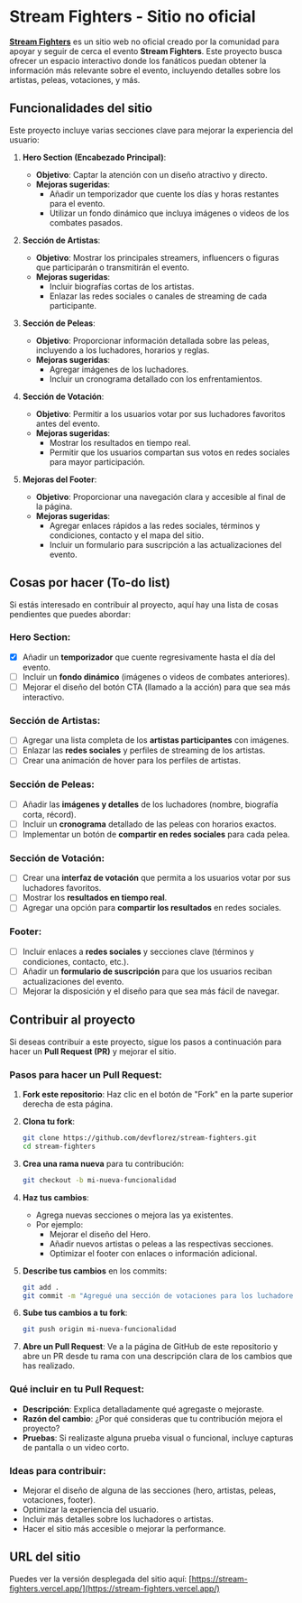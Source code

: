 
# Stream Fighters - Sitio no oficial

[**Stream Fighters**](https://stream-fighters.vercel.app/) es un sitio web no oficial creado por la comunidad para apoyar y seguir de cerca el evento **Stream Fighters**. Este proyecto busca ofrecer un espacio interactivo donde los fanáticos puedan obtener la información más relevante sobre el evento, incluyendo detalles sobre los artistas, peleas, votaciones, y más.

## Funcionalidades del sitio

Este proyecto incluye varias secciones clave para mejorar la experiencia del usuario:

1. **Hero Section (Encabezado Principal)**: 
   - **Objetivo**: Captar la atención con un diseño atractivo y directo.
   - **Mejoras sugeridas**: 
     - Añadir un temporizador que cuente los días y horas restantes para el evento.
     - Utilizar un fondo dinámico que incluya imágenes o videos de los combates pasados.
   
2. **Sección de Artistas**: 
   - **Objetivo**: Mostrar los principales streamers, influencers o figuras que participarán o transmitirán el evento.
   - **Mejoras sugeridas**:
     - Incluir biografías cortas de los artistas.
     - Enlazar las redes sociales o canales de streaming de cada participante.

3. **Sección de Peleas**: 
   - **Objetivo**: Proporcionar información detallada sobre las peleas, incluyendo a los luchadores, horarios y reglas.
   - **Mejoras sugeridas**:
     - Agregar imágenes de los luchadores.
     - Incluir un cronograma detallado con los enfrentamientos.

4. **Sección de Votación**: 
   - **Objetivo**: Permitir a los usuarios votar por sus luchadores favoritos antes del evento.
   - **Mejoras sugeridas**:
     - Mostrar los resultados en tiempo real.
     - Permitir que los usuarios compartan sus votos en redes sociales para mayor participación.

5. **Mejoras del Footer**: 
   - **Objetivo**: Proporcionar una navegación clara y accesible al final de la página.
   - **Mejoras sugeridas**:
     - Agregar enlaces rápidos a las redes sociales, términos y condiciones, contacto y el mapa del sitio.
     - Incluir un formulario para suscripción a las actualizaciones del evento.

## Cosas por hacer (To-do list)

Si estás interesado en contribuir al proyecto, aquí hay una lista de cosas pendientes que puedes abordar:

### Hero Section:
- [x] Añadir un **temporizador** que cuente regresivamente hasta el día del evento.
- [ ] Incluir un **fondo dinámico** (imágenes o videos de combates anteriores).
- [ ] Mejorar el diseño del botón CTA (llamado a la acción) para que sea más interactivo.

### Sección de Artistas:
- [ ] Agregar una lista completa de los **artistas participantes** con imágenes.
- [ ] Enlazar las **redes sociales** y perfiles de streaming de los artistas.
- [ ] Crear una animación de hover para los perfiles de artistas.

### Sección de Peleas:
- [ ] Añadir las **imágenes y detalles** de los luchadores (nombre, biografía corta, récord).
- [ ] Incluir un **cronograma** detallado de las peleas con horarios exactos.
- [ ] Implementar un botón de **compartir en redes sociales** para cada pelea.

### Sección de Votación:
- [ ] Crear una **interfaz de votación** que permita a los usuarios votar por sus luchadores favoritos.
- [ ] Mostrar los **resultados en tiempo real**.
- [ ] Agregar una opción para **compartir los resultados** en redes sociales.

### Footer:
- [ ] Incluir enlaces a **redes sociales** y secciones clave (términos y condiciones, contacto, etc.).
- [ ] Añadir un **formulario de suscripción** para que los usuarios reciban actualizaciones del evento.
- [ ] Mejorar la disposición y el diseño para que sea más fácil de navegar.

## Contribuir al proyecto

Si deseas contribuir a este proyecto, sigue los pasos a continuación para hacer un **Pull Request (PR)** y mejorar el sitio.

### Pasos para hacer un Pull Request:

1. **Fork este repositorio**: Haz clic en el botón de "Fork" en la parte superior derecha de esta página.
   
2. **Clona tu fork**:
   ```bash
   git clone https://github.com/devflorez/stream-fighters.git
   cd stream-fighters
   ```

3. **Crea una rama nueva** para tu contribución:
   ```bash
   git checkout -b mi-nueva-funcionalidad
   ```

4. **Haz tus cambios**:
   - Agrega nuevas secciones o mejora las ya existentes.
   - Por ejemplo:
     - Mejorar el diseño del Hero.
     - Añadir nuevos artistas o peleas a las respectivas secciones.
     - Optimizar el footer con enlaces o información adicional.
   
5. **Describe tus cambios** en los commits:
   ```bash
   git add .
   git commit -m "Agregué una sección de votaciones para los luchadores"
   ```

6. **Sube tus cambios a tu fork**:
   ```bash
   git push origin mi-nueva-funcionalidad
   ```

7. **Abre un Pull Request**: Ve a la página de GitHub de este repositorio y abre un PR desde tu rama con una descripción clara de los cambios que has realizado.

### Qué incluir en tu Pull Request:
- **Descripción**: Explica detalladamente qué agregaste o mejoraste.
- **Razón del cambio**: ¿Por qué consideras que tu contribución mejora el proyecto?
- **Pruebas**: Si realizaste alguna prueba visual o funcional, incluye capturas de pantalla o un video corto.
  
### Ideas para contribuir:

- Mejorar el diseño de alguna de las secciones (hero, artistas, peleas, votaciones, footer).
- Optimizar la experiencia del usuario.
- Incluir más detalles sobre los luchadores o artistas.
- Hacer el sitio más accesible o mejorar la performance.
  
## URL del sitio

Puedes ver la versión desplegada del sitio aquí: [https://stream-fighters.vercel.app/](https://stream-fighters.vercel.app/)
